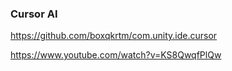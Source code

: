 ### Cursor AI

https://github.com/boxqkrtm/com.unity.ide.cursor

https://www.youtube.com/watch?v=KS8QwqfPlQw
